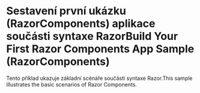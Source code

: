 # <a name="build-your-first-razor-components-app-sample-razorcomponents"></a><span data-ttu-id="dc4f7-101">Sestavení první ukázku (RazorComponents) aplikace součásti syntaxe Razor</span><span class="sxs-lookup"><span data-stu-id="dc4f7-101">Build Your First Razor Components App Sample (RazorComponents)</span></span>

<span data-ttu-id="dc4f7-102">Tento příklad ukazuje základní scénáře součásti syntaxe Razor.</span><span class="sxs-lookup"><span data-stu-id="dc4f7-102">This sample illustrates the basic scenarios of Razor Components.</span></span>
